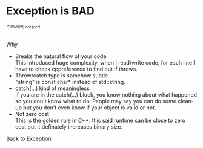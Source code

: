 # Exception is BAD
###### <sub><sup>(OPINION, not fact)</sup></sub>
Why
- Breaks the natural flow of your code\
This introduced huge complexity, when I read/write code, for each line I have to check cppreference to find out if throws.
- Throw/catch type is somehow subtle\
"string" is const char* instead of std::string.
- catch(...) kind of meaningless\
If you are in the catch(...) block, you know nothing about what happened so you don't know what to do. People may say you can do some clean-up but you don't even know if your object is valid or not.
- Not zero cost\
This is the golden rule in C++. It is said runtime can be close to zero cost but it definately increases binary size.

[Back to Exception](../README.md)
